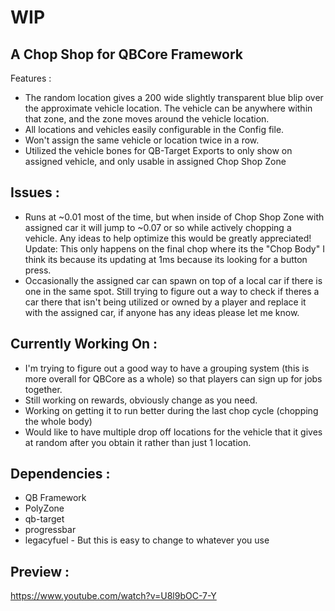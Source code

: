 # WIP

## A Chop Shop for QBCore Framework
Features :
- The random location gives a 200 wide slightly transparent blue blip over the approximate vehicle location.  The vehicle can be anywhere within that zone, and the zone moves around the vehicle location.
- All locations and vehicles easily configurable in the Config file.
- Won't assign the same vehicle or location twice in a row.
- Utilized the vehicle bones for QB-Target Exports to only show on assigned vehicle, and only usable in assigned Chop Shop Zone

## Issues :
- Runs at ~0.01 most of the time, but when inside of Chop Shop Zone with assigned car it will jump to ~0.07 or so while actively chopping a vehicle.  Any ideas to help optimize this would be greatly appreciated! Update: This only happens on the final chop where its the "Chop Body"  I think its because its updating at 1ms because its looking for a button press.
- Occasionally the assigned car can spawn on top of a local car if there is one in the same spot.  Still trying to figure out a way to check if theres a car there that isn't being utilized or owned by a player and replace it with the assigned car, if anyone has any ideas please let me know.
## Currently Working On :
- I'm trying to figure out a good way to have a grouping system (this is more overall for QBCore as a whole) so that players can sign up for jobs together.
- Still working on rewards, obviously change as you need.
- Working on getting it to run better during the last chop cycle (chopping the whole body)
- Would like to have multiple drop off locations for the vehicle that it gives at random after you obtain it rather than just 1 location.

## Dependencies :
- QB Framework
- PolyZone
- qb-target
- progressbar
- legacyfuel - But this is easy to change to whatever you use

## Preview :
https://www.youtube.com/watch?v=U8l9bOC-7-Y
